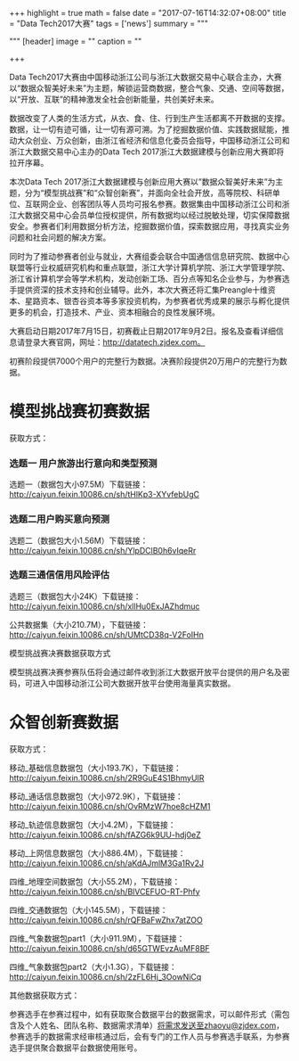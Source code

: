 +++
highlight = true
math = false
date = "2017-07-16T14:32:07+08:00"
title = "Data Tech2017大赛"
tags = ['news']
summary = """

"""
[header]
  image = ""
  caption = ""

+++




Data Tech2017大赛由中国移动浙江公司与浙江大数据交易中心联合主办，大赛以“数据众智美好未来”为主题，解锁运营商数据，整合气象、交通、空间等数据， 以“开放、互联”的精神激发全社会创新能量，共创美好未来。

数据改变了人类的生活方式，从衣、食、住、行到生产生活都离不开数据的支撑。数据，让一切有迹可循，让一切有源可溯。为了挖掘数据价值、实践数据赋能，推动大众创业、万众创新，由浙江省经济和信息化委员会指导，中国移动浙江公司和浙江大数据交易中心主办的Data Tech 2017浙江大数据建模与创新应用大赛即将拉开序幕。

本次Data Tech 2017浙江大数据建模与创新应用大赛以”数据众智美好未来”为主题，分为“模型挑战赛”和“众智创新赛”，并面向全社会开放，高等院校、科研单位、互联网企业、创客团队等人员均可报名参赛。数据集由中国移动浙江公司和浙江大数据交易中心会员单位授权提供，所有数据均以经过脱敏处理，切实保障数据安全。参赛者们利用数据分析方法，挖掘数据价值，探索数据应用，寻找真实业务问题和社会问题的解决方案。

同时为了推动参赛者创业与就业，大赛组委会联合中国通信信息研究院、数据中心联盟等行业权威研究机构和重点联盟，浙江大学计算机学院、浙江大学管理学院、浙江省计算机学会等学术机构，发动创新工场、百分点等知名企业参与，为参赛选手提供资深的技术支持和创业辅导。此外，本次大赛还将汇集Preangle十维资本、星路资本、银杏谷资本等多家投资机构，为参赛者优秀成果的展示与孵化提供更多的机会，打造技术、产业、资本相融合的良性发展环境。

大赛启动日期2017年7月15日，初赛截止日期2017年9月2日。报名及查看详细信息请登录大赛官网，网址：http://datatech.zjdex.com。


初赛阶段提供7000个用户的完整行为数据。决赛阶段提供20万用户的完整行为数据。

# 模型挑战赛初赛数据

获取方式：

### 选题一 用户旅游出行意向和类型预测

选题一（数据包大小97.5M）下载链接：
http://caiyun.feixin.10086.cn/sh/tHlKp3-XYvfebUgC

### 选题二用户购买意向预测

选题二（数据包大小1.56M）下载链接：
http://caiyun.feixin.10086.cn/sh/YlpDClB0h6vIqeRr

### 选题三通信信用风险评估

选题三（数据包大小24K）下载链接：
http://caiyun.feixin.10086.cn/sh/xllHu0ExJAZhdmuc

公共数据集（大小210.7M），下载链接：
http://caiyun.feixin.10086.cn/sh/UMtCD38q-V2FoIHn

模型挑战赛决赛数据获取方式

模型挑战赛决赛参赛队伍将会通过邮件收到浙江大数据开放平台提供的用户名及密码，可进入中国移动浙江公司大数据开放平台使用海量真实数据。

# 众智创新赛数据

获取方式：

移动_基础信息数据包（大小193.7K），下载链接：
http://caiyun.feixin.10086.cn/sh/2R9GuE4S1BhmyUIR

移动_通话信息数据包（大小972.9K），下载链接：
http://caiyun.feixin.10086.cn/sh/OvRMzW7hoe8cHZM1

移动_轨迹信息数据包（大小4.2M），下载链接：
http://caiyun.feixin.10086.cn/sh/fAZG6k9UU-hdj0eZ

移动_上网信息数据包（大小886.4M），下载链接：
http://caiyun.feixin.10086.cn/sh/aKdAJmlM3Ga1Rv2J

四维_地理空间数据包（大小55.2M），下载链接：
http://caiyun.feixin.10086.cn/sh/BlVCEFUO-RT-Phfy

四维_交通数据包（大小145.5M），下载链接：
http://caiyun.feixin.10086.cn/sh/rQFBaFwZhx7atZOO

四维_气象数据包part1（大小911.9M），下载链接：
http://caiyun.feixin.10086.cn/sh/d65GTWEvzAuMF8BF

四维_气象数据包part2（大小1.3G），下载链接：
http://caiyun.feixin.10086.cn/sh/2zFL6Hj_3OowNiCq

其他数据获取方式：

参赛选手在参赛过程中，如有获取聚合数据平台的数据需求，可以邮件形式（需包含及个人姓名、团队名称、数据需求清单）将需求发送至zhaoyu@zjdex.com，参赛选手的数据需求经审核通过后，会有专门的工作人员与参赛选手联系，为参赛选手提供聚合数据平台数据使用账号。
